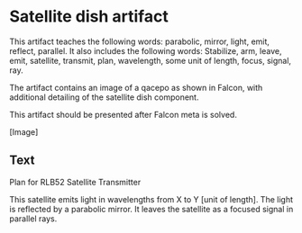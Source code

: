 # Satellite dish artifact

This artifact teaches the following words: parabolic, mirror, light, emit, reflect, parallel. It also includes the following words: Stabilize, arm, leave, emit, satellite, transmit, plan, wavelength, some unit of length, focus, signal, ray.

The artifact contains an image of a qacepo as shown in Falcon, with additional detailing of the satellite dish component. 

This artifact should be presented after Falcon meta is solved. 

[Image]

## Text

Plan for RLB52 Satellite Transmitter

This satellite emits light in wavelengths from X to Y [unit of length]. The light is reflected by a parabolic mirror. It leaves the satellite as a focused signal in parallel rays. 
